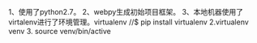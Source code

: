 1、使用了python2.7。
2、webpy生成初始项目框架。
3、本地机器使用了virtalenv进行了环境管理。virtualenv //$ pip install virtualenv  2.virtualenv venv 3. source venv/bin/active 
